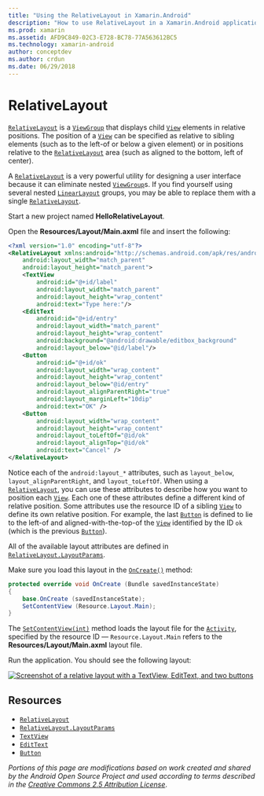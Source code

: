 ```yaml
---
title: "Using the RelativeLayout in Xamarin.Android"
description: "How to use RelativeLayout in a Xamarin.Android application"
ms.prod: xamarin
ms.assetid: AFD9C849-02C3-E728-BC78-77A563612BC5
ms.technology: xamarin-android
author: conceptdev
ms.author: crdun
ms.date: 06/29/2018
---
```


# RelativeLayout

[`RelativeLayout`](https://developer.xamarin.com/api/type/Android.Widget.RelativeLayout/)
is a
[`ViewGroup`](https://developer.xamarin.com/api/type/Android.Views.ViewGroup/) that displays child
[`View`](https://developer.xamarin.com/api/type/Android.Views.View/)
elements in relative positions. The position of a
[`View`](https://developer.xamarin.com/api/type/Android.Views.View/) can
be specified as relative to sibling elements (such as to the left-of or
below a given element) or in positions relative to the
[`RelativeLayout`](https://developer.xamarin.com/api/type/Android.Widget.RelativeLayout/)
area (such as aligned to the bottom, left of center).

A [`RelativeLayout`](https://developer.xamarin.com/api/type/Android.Widget.RelativeLayout/)
is a very powerful utility for designing a user interface because it
can eliminate nested
[`ViewGroup`](https://developer.xamarin.com/api/type/Android.Views.ViewGroup/)s. If you find
yourself using several nested
[`LinearLayout`](https://developer.xamarin.com/api/type/Android.Widget.LinearLayout/)
groups, you may be able to replace them with a single
[`RelativeLayout`](https://developer.xamarin.com/api/type/Android.Widget.RelativeLayout/).

Start a new project named **HelloRelativeLayout**.

Open the **Resources/Layout/Main.axml** file and insert the following:

```xml
<?xml version="1.0" encoding="utf-8"?>
<RelativeLayout xmlns:android="http://schemas.android.com/apk/res/android"
    android:layout_width="match_parent"
    android:layout_height="match_parent">
    <TextView
        android:id="@+id/label"
        android:layout_width="match_parent"
        android:layout_height="wrap_content"
        android:text="Type here:"/>
    <EditText
        android:id="@+id/entry"
        android:layout_width="match_parent"
        android:layout_height="wrap_content"
        android:background="@android:drawable/editbox_background"
        android:layout_below="@id/label"/>
    <Button
        android:id="@+id/ok"
        android:layout_width="wrap_content"
        android:layout_height="wrap_content"
        android:layout_below="@id/entry"
        android:layout_alignParentRight="true"
        android:layout_marginLeft="10dip"
        android:text="OK" />
    <Button
        android:layout_width="wrap_content"
        android:layout_height="wrap_content"
        android:layout_toLeftOf="@id/ok"
        android:layout_alignTop="@id/ok"
        android:text="Cancel" />
</RelativeLayout>
```

Notice each of the `android:layout_*` attributes, such as
`layout_below`, `layout_alignParentRight`, and `layout_toLeftOf`.
When using a
[`RelativeLayout`](https://developer.xamarin.com/api/type/Android.Widget.RelativeLayout/), you can
use these attributes to describe how you want to position each
[`View`](https://developer.xamarin.com/api/type/Android.Views.View/). Each one of these attributes
define a different kind of relative position. Some attributes use the
resource ID of a sibling
[`View`](https://developer.xamarin.com/api/type/Android.Views.View/) to define its own relative
position. For example, the last
[`Button`](https://developer.xamarin.com/api/type/Android.Widget.Button/) is defined to lie to the
left-of and aligned-with-the-top-of the
[`View`](https://developer.xamarin.com/api/type/Android.Views.View/) identified by the ID `ok`
(which is the previous
[`Button`](https://developer.xamarin.com/api/type/Android.Widget.Button/)).

All of the available layout attributes are defined in
[`RelativeLayout.LayoutParams`](https://developer.xamarin.com/api/type/Android.Widget.RelativeLayout+LayoutParams/).

Make sure you load this layout in the
[`OnCreate()`](https://developer.xamarin.com/api/member/Android.App.Activity.OnCreate/p/Android.OS.Bundle/)
method:

```csharp
protected override void OnCreate (Bundle savedInstanceState)
{
    base.OnCreate (savedInstanceState);
    SetContentView (Resource.Layout.Main);
}
```

The [`SetContentView(int)`](https://developer.xamarin.com/api/member/Android.App.Activity.SetContentView/p/System.Int32/)
method loads the layout file for the
[`Activity`](https://developer.xamarin.com/api/type/Android.App.Activity/), specified by the
resource ID &mdash; `Resource.Layout.Main` refers to the
**Resources/Layout/Main.axml** layout file.

Run the application. You should see the following layout:

[![Screenshot of a relative layout with a TextView, EditText, and two buttons](relative-layout-images/helloviews2.png)](relative-layout-images/helloviews2.png#lightbox)


## Resources

-   [`RelativeLayout`](https://developer.xamarin.com/api/type/Android.Widget.RelativeLayout/)
-   [`RelativeLayout.LayoutParams`](https://developer.xamarin.com/api/type/Android.Widget.RelativeLayout+LayoutParams/)
-   [`TextView`](https://developer.xamarin.com/api/type/Android.Widget.TextView/)
-   [`EditText`](https://developer.xamarin.com/api/type/Android.Widget.EditText/)
-   [`Button`](https://developer.xamarin.com/api/type/Android.Widget.Button/)


*Portions of this page are modifications based on work created and shared by the
Android Open Source Project and used according to terms described in the*
[*Creative Commons 2.5 Attribution License*](http://creativecommons.org/licenses/by/2.5/).
